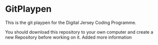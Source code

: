 # GitPlaypen

This is the git playpen for the Digital Jersey Coding Programme.

You should download this repository to your own computer and create a new Repository before working on it.
Added more information
